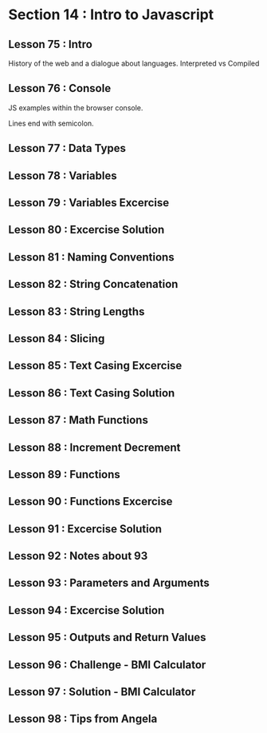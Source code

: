 # Section 14 : Intro to Javascript 
## Lesson 75 : Intro

History of the web and a dialogue about languages. Interpreted vs Compiled

## Lesson 76 : Console

JS examples within the browser console.

Lines end with semicolon. 

## Lesson 77 : Data Types

## Lesson 78 : Variables

## Lesson 79 : Variables Excercise

## Lesson 80 : Excercise Solution

## Lesson 81 : Naming Conventions

## Lesson 82 : String Concatenation

## Lesson 83 : String Lengths

## Lesson 84 : Slicing

## Lesson 85 : Text Casing Excercise

## Lesson 86 : Text Casing Solution

## Lesson 87 : Math Functions

## Lesson 88 : Increment Decrement

## Lesson 89 : Functions 

## Lesson 90 : Functions Excercise

## Lesson 91 : Excercise Solution

## Lesson 92 : Notes about 93

## Lesson 93 : Parameters and Arguments

## Lesson 94 : Excercise Solution

## Lesson 95 : Outputs and Return Values

## Lesson 96 : Challenge - BMI Calculator

## Lesson 97 : Solution - BMI Calculator

## Lesson 98 : Tips from Angela


